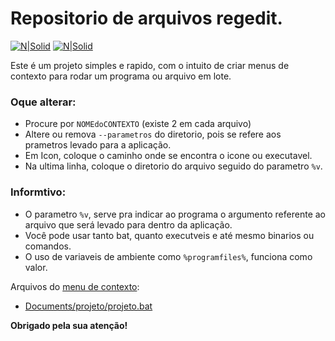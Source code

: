 # Repositorio de arquivos regedit.

[![N|Solid](https://cdn.discordapp.com/attachments/631607183301148672/724397007170568313/paypal.png)](https://www.paypal.com/cgi-bin/webscr?cmd=_donations&business=fabinhoec2210@gmail.com&item_name=F%C3%A1bio&currency_code=BRL)  [![N|Solid](https://cdn.discordapp.com/attachments/631607183301148672/724397005543178270/picpay.png)](https://app.picpay.com/user/smuu)

Este é um projeto simples e rapido, com o intuito de criar menus de contexto para rodar um programa ou arquivo em lote.

### Oque alterar:
- Procure por `NOMEdoCONTEXTO` (existe 2 em cada arquivo)
- Altere ou remova `--parametros` do diretorio, pois se refere aos prametros levado para a aplicação.
- Em Icon, coloque o caminho onde se encontra o icone ou executavel.
- Na ultima linha, coloque o diretorio do arquivo seguido do parametro `%v`.

### Informtivo:
- O parametro `%v`, serve pra indicar ao programa o argumento referente ao arquivo que será levado para dentro da aplicação.
- Você pode usar tanto bat, quanto executveis e até mesmo binarios ou comandos.
- O uso de variaveis de ambiente como `%programfiles%`, funciona como valor. 


Arquivos do [menu de contexto](/Listagem%20de%20Projeto):
- [Documents/projeto/projeto.bat](/Listagem%20de%20Projeto/projeto.bat)

**Obrigado pela sua atenção!**
